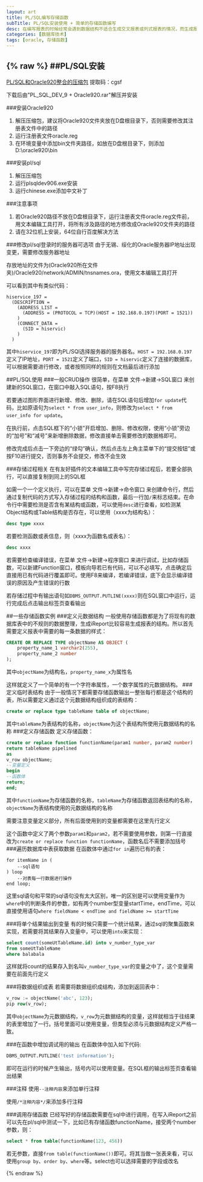 ```yaml
---
layout: art
title: PL/SQL编写存储函数
subTitle: PL/SQL安装使用 + 简单的存储函数编写
desc: 在编写报表的时候经常会遇到数据结构不适合生成交叉报表或列式报表的情况，而生成报表的报表工具又没有强力到能够将数据转换成理想的格式。但公司的数据库是用Oracle，还是可以使用PL/SQL来对数据进行转换。这里介绍了PL/SQL安装使用以及简单的存储函数的编写
categories: [数据库技术]
tags: [oracle, 存储函数]
---
```

{% raw %}
##PL/SQL安装
---
[PL/SQL和Oracle920整合的压缩包](http://pan.baidu.com/s/1ntwisrB)
提取码：cgsf

下载后由"PL\_SQL\_DEV\_9 + Oracle920.rar"解压并安装

###安装Oracle920
1. 解压压缩包，建议将Oracle920文件夹放在D盘根目录下，否则需要修改其注册表文件中的路径
2. 运行注册表文件oracle\.reg
3. 在环境变量中添加bin文件夹路径，如放在D盘根目录下，则添加D:\\oracle920\\bin

###安装pl/sql
1. 解压压缩包
2. 运行plsqldev906.exe安装
3. 运行chinese.exe添加中文补丁

###注意事项
1. 若Oracle920路径不放在D盘根目录下，运行注册表文件oracle\.reg文件前，用文本编辑工具打开，将所有涉及路径的地方修改成Oracle920文件夹的路径
2. 请在32位机上安装，64位自行百度解决方法

###修改pl/sql登录时的服务器可选项
由于无锡、绥化的Oracle服务器IP地址出现变更，需要修改服务器地址

存放地址的文件为(Oracle920所在文件夹)/Oracle920/network/ADMIN/tnsnames.ora，使用文本编辑工具打开

可以看到其中有类似代码：
```
hiservice_197 =
  (DESCRIPTION =
    (ADDRESS_LIST =
      (ADDRESS = (PROTOCOL = TCP)(HOST = 192.168.0.197)(PORT = 1521))
    )
    (CONNECT_DATA =
      (SID = hiservic)
    )
  )
```
其中```hiservice_197```即为PL/SQl选择服务器的服务器名。```HOST = 192.168.0.197```定义了IP地址，```PORT = 1521```定义了端口，```SID = hiservic```定义了连接的数据库，可以根据需要进行修改，或者按照同样的规则在文档最后进行添加

##PL/SQL使用
###一般CRUD操作
很简单，在菜单 文件->新建->SQL窗口 来创建新的SQL窗口，在窗口中敲入SQL语句，按F8执行

若要通过图形界面进行新增、修改、删除，请在SQL语句后增加```for update```代码，比如原语句为```select * from user_info```，则修改为```select * from user_info for update```。

在执行前，点击SQL框下的“小锁”开启增加、删除、修改权限，使用“小锁”旁边的“加号”和“减号”来新增删除数据，修改直接单击需要修改的数据格即可。

修改完成后点击一下旁边的“绿勾”确认，然后点击左上角主菜单下的“提交按钮”或按F10进行提交，否则事务不会提交，修改不会生效

###存储过程相关
在有友好插件的文本编辑工具中写完存储过程后，若要全部执行，可以直接复制到同上的SQL框

如需一个一个定义执行，可以在菜单 文件->新建->命令窗口 来创建命令行，然后通过复制代码的方式写入存储过程的结构和函数，最后一行加```/```来标志结束。在命令行中需要检测是否含有某结构或函数，可以使用```desc```进行查看，如检测某Object结构或Table结构是否存在，可以使用（xxxx为结构名）：
```sql
desc type xxxx
```
若要检测函数或表信息，则（xxxx为函数名或表名）：
```sql
desc xxxx
```
若需要检查编译错误，在菜单  文件->新建->程序窗口 来进行调试，比如存储函数，可以新建Function窗口，模板向导若已有代码，可以不必填写，点击确定后直接用已有代码进行覆盖即可。使用F8来编译，若编译错误，底下会显示编译错误的原因及产生错误的行数

若存储过程中有输出语句如```DBMS_OUTPUT.PUTLINE(xxxx)```则在SQL窗口中运行，运行完成后点击输出标签页查看输出

##一些存储函数实例
###定义元数据结构
一般使用存储函数都是为了将现有的数据库表中的不规则的数据整理，生成iReport比较容易生成报表的结构。所以首先需要定义报表中需要的每一条数据的样式：
```sql
CREATE OR REPLACE TYPE objectName AS OBJECT (
    property_name_1 varchar2(255),
    property_name_2 number
);
```
其中```objectName```为结构名，```property_name_x```为属性名

这样就定义了一个简单的有一个字符串属性，一个数字属性的元数据结构。
###定义临时表结构
由于一般情况下都需要存储函数输出一整张每行都是这个结构的表，所以需要定义通过这个元数据结构组织成的表结构：
```sql
create or replace type tableName table of objectName;
```
其中```tableName```为表结构的名称，```objectName```为这个表结构所使用元数据结构的名称
###定义存储函数
定义存储函数：
```sql
create or replace function functionName(param1 number, param2 number)
return tableName pipelined
as
v_row objectName;
--变量定义
begin
--函数体
return;
end;
```
其中```functionName```为存储函数的名称，```tableName```为存储函数返回表结构的名称，```objectName```为表结构使用的元数据结构的名称

需要注意变量定义部分，所有后面使用到的变量都需要在这里先行定义

这个函数中定义了两个参数```param1```和```param2```，若不需要使用参数，则第一行直接改为```create or replace function functionName```，函数名后不需要添加括号
###遍历数据库中表获取数据
在函数体中通过```for in```遍历已有的表：
```
for itemName in (
    --sql语句
) loop
    --对表每一行数据进行操作
end loop;
```
这里sql语句和平常的sql语句没有太大区别，唯一的区别是可以使用变量作为```where```中的判断条件的参数，如有两个number型变量startTime，endTime，可以直接使用语句```where fieldName < endTime and fieldName >= startTime```

###将单个结果输出到变量
有的时候只需要一个统计结果，通过sql的聚集函数来实现，若需要将其结果存入变量中，可以使用```into```来实现：
```sql
select count(someUtTableName.id) into v_number_type_var
from someUtTableName
where balabala
```
这样就将count的结果存入到名叫```v_number_type_var```的变量之中了，这个变量需要在前面先行定义

###将数据组织成表
若需要将数据组织成结构，添加到返回表中：
```sql
v_row := objectName('abc', 123);
pip row(v_row);
```
其中```objectName```为元数据结构，```v_row```为元数据结构的变量，这样就相当于往结果的表里增加了一行。括号里面可以使用变量，但类型必须与元数据结构定义严格一致。

###在函数中增加调试用的输出
在函数体中加入如下代码:
```sql
DBMS_OUTPUT.PUTLINE('test information');
```
即可在运行的时候产生输出，括号内可以使用变量。在SQL框的输出标签页查看输出结果

###注释
使用```--注释内容```来添加单行注释

使用```/*注释内容*/```来添加多行注释

###调用存储函数
已经写好的存储函数需要在sql中进行调用，在写入iReport之前可以先在pl/sql中测试一下，比如已有存储函数functionName，接受两个number参数，则：
```sql
select * from table(functionName(123, 456))
```
若无参数，直接```from table(functionName())```即可。将其当做一张表来看，可以使用```group by```、```order by```、```where```等。select也可以选择需要的字段或改名

{% endraw %}